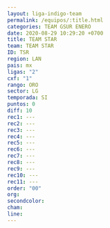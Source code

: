 ```yaml
---
layout: liga-indigo-team
permalink: /equipos/:title.html
categories: TEAM GSUR ENERO
date: 2020-08-29 10:29:20 +0700
title: TEAM STAR
team: TEAM STAR
ID: TSR
region: LAN
pais: mx
ligas: "2"
cxf: "1"
rango: ORO
sector: LG
temporada: SI
puntos: 0
diff: 10
rec1: ---
rec2: ---
rec3: ---
rec4: ---
rec5: ---
rec6: ---
rec7: ---
rec8: ---
rec9: ---
rec10: ---
rec11: ---
order: "00"
org: 
secondcolor: 
cham: 
line:
---
```



